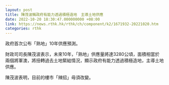 ```yaml
---
layout: post
title: 陳茂波稱政府有能力透過積極造地　主導土地供應
date: 2022-10-20 18:30:47.000000000 +08:00
link: https://news.rthk.hk/rthk/ch/component/k2/1671932-20221020.htm
categories: rthk
---
```


政府首次公布「熟地」10年供應預測。

財政司司長陳茂波表示，未來10年，「熟地」供應量將達3280公頃，面積相當於兩個將軍澳，將扭轉過去土地緊絀情況，顯示政府有能力透過積極造地，主導土地供應。

陳茂波表明，目前的樓市「辣招」毋須改變。
